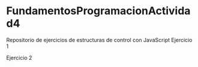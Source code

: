 # FundamentosProgramacionActividad4
Repositorio de ejercicios de estructuras de control con JavaScript
Ejercicio 1

Ejercicio 2


